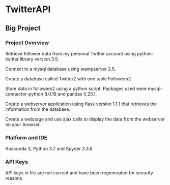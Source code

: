 # TwitterAPI

## Big Project


### Project Overview

Retrieve follower data from my personal Twitter account using python-twitter library version 3.5. 

Connect to a mysql database using wampserver 2.5. 

Create a database called Twitter2 with one table Followers2

Store data in followers2 using a python script. Packages used were mysql-connector-python 8.0.18 and pandas 0.25.1. 

Create a webserver application using flask version 1.1.1 that retrieves the information from the database.

Create a webpage and use ajax calls to display the data from the webserver on your browser.  

### Platform and IDE

Anaconda 3, Python 3.7 and Spyder 3.3.6

### API Keys

API keys in file are not current and have been regenerated for security reasons


